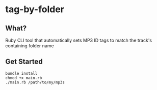 # tag-by-folder

## What?

Ruby CLI tool that automatically sets MP3 ID tags to match the track's containing folder name

## Get Started

```
bundle install
chmod +x main.rb
./main.rb /path/to/my/mp3s
```
